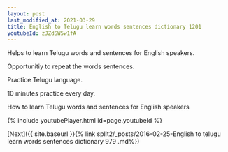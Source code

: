 ```yaml
---
layout: post
last_modified_at: 2021-03-29
title: English to Telugu learn words sentences dictionary 1201 
youtubeId: zJZdSW5w1fA
---
```

 
 
Helps to learn Telugu words and sentences for English speakers.

Opportunitiy to repeat the words sentences. 

Practice Telugu language. 
 
10 minutes practice every day. 
 
How to learn Telugu words and sentences for English speakers 
 
{% include youtubePlayer.html id=page.youtubeId %}
 
 
[Next]({{ site.baseurl }}{% link  split2/_posts/2016-02-25-English to telugu learn words sentences dictionary 979 .md%})
 
